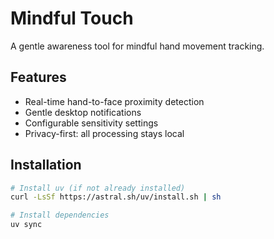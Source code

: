 # Mindful Touch

A gentle awareness tool for mindful hand movement tracking.

## Features
- Real-time hand-to-face proximity detection
- Gentle desktop notifications
- Configurable sensitivity settings
- Privacy-first: all processing stays local

## Installation
```bash
# Install uv (if not already installed)
curl -LsSf https://astral.sh/uv/install.sh | sh

# Install dependencies
uv sync
```
